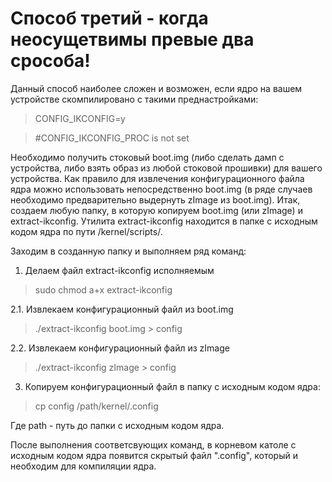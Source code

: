 
#  Способ третий - когда неосущетвимы превые два срособа!

Данный способ наиболее сложен и возможен, если ядро на вашем устройстве скомпилировано с такими преднастройками:

 > CONFIG_IKCONFIG=y
 
 > #CONFIG_IKCONFIG_PROC is not set

Необходимо получить стоковый boot.img (либо сделать дамп с устройства, либо взять образ из любой стоковой прошивки)  для вашего устройства. Как правило для извлечения конфигурационного файла ядра можно использовать непосредственно boot.img (в ряде случаев необходимо предварительно выдернуть zImage из boot.img). Итак, создаем любую папку, в которую копируем boot.img (или zImage) и extract-ikconfig. Утилита extract-ikconfig находится в папке с исходным кодом ядра по пути /kernel/scripts/.

 Заходим в созданную папку и выполняем ряд команд:

1. Делаем файл extract-ikconfig исполняемым

> sudo chmod a+x extract-ikconfig

2.1. Извлекаем конфигурационный файл из boot.img

> ./extract-ikconfig boot.img > config

2.2. Извлекаем конфигурационный файл из zImage

> ./extract-ikconfig zImage > config

3. Копируем конфигурационный файл в папку с исходным кодом ядра:

> cp config /path/kernel/.config

Где path - путь до папки с исходным кодом ядра.

 

После выполнения соответсвующих команд, в корневом католе с исходным кодом ядра появится скрытый файл ".config", который и необходим для компиляции ядра.
